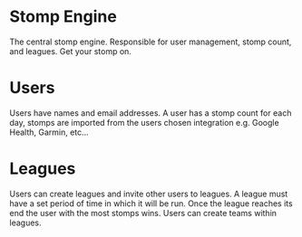 # Stomp Engine
The central stomp engine. Responsible for user management, stomp count, and leagues. Get your stomp on.

# Users
Users have names and email addresses. A user has a stomp count for each day, stomps are imported from the users chosen integration e.g. Google Health, Garmin, etc...

# Leagues
Users can create leagues and invite other users to leagues. A league must have a set period of time in which it will be run. Once the league reaches its end the user with the most stomps wins.
Users can create teams within leagues.
